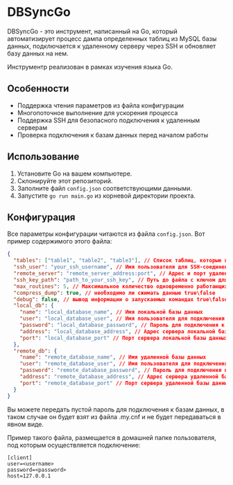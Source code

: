 # DBSyncGo

DBSyncGo - это инструмент, написанный на Go, который автоматизирует процесс дампа определенных таблиц из MySQL базы данных, подключается к удаленному серверу через SSH и обновляет базу данных на нем.

Инструментр реализован в рамках изучения языка Go.

## Особенности

- Поддержка чтения параметров из файла конфигурации
- Многопоточное выполнение для ускорения процесса
- Поддержка SSH для безопасного подключения к удаленным серверам
- Проверка подключения к базам данных перед началом работы

## Использование

1. Установите Go на вашем компьютере.
2. Склонируйте этот репозиторий.
3. Заполните файл `config.json` соответствующими данными.
4. Запустите `go run main.go` из корневой директории проекта.

## Конфигурация

Все параметры конфигурации читаются из файла `config.json`. Вот пример содержимого этого файла:

```json
{
  "tables": ["table1", "table2", "table3"], // Список таблиц, которые нужно синхронизировать
  "ssh_user": "your_ssh_username", // Имя пользователя для SSH-соединения
  "remote_server": "remote_server_address:port", // Адрес и порт удаленного сервера
  "ssh_key_path": "path_to_your_ssh_key", // Путь до файла с ключом для SSH-соединения
  "max_routines": 5, // Максимальное количество одновременно работающих горутин
  "compress_dump": true, // необходимо ли сжимать данные true\false
  "debug": false, // вывод информации о запускаемых командах true\false
  "local_db": {
    "name": "local_database_name", // Имя локальной базы данных
    "user": "local_database_user", // Имя пользователя для подключения к локальной базе данных
    "password": "local_database_password", // Пароль для подключения к локальной базе данных
    "address": "local_database_address", // Адрес сервера локальной базы данных
    "port": "local_database_port" // Порт сервера локальной базы данных
  },
  "remote_db": {
    "name": "remote_database_name", // Имя удаленной базы данных
    "user": "remote_database_user", // Имя пользователя для подключения к удаленной базе данных
    "password": "remote_database_password", // Пароль для подключения к удаленной базе данных
    "address": "remote_database_address", // Адрес сервера удаленной базы данных
    "port": "remote_database_port" // Порт сервера удаленной базы данных
  }
}
```
Вы можете передать пустой пароль для подключения к базам данных, в таком случае он будет взят из файла .my.cnf и не будет передаваться в явном виде.

Пример такого файла, размещается в домашней папке пользователя, под которым осуществляется подключение:
```editorconfig
[client]
user=<username>
password=<password>
host=127.0.0.1
```